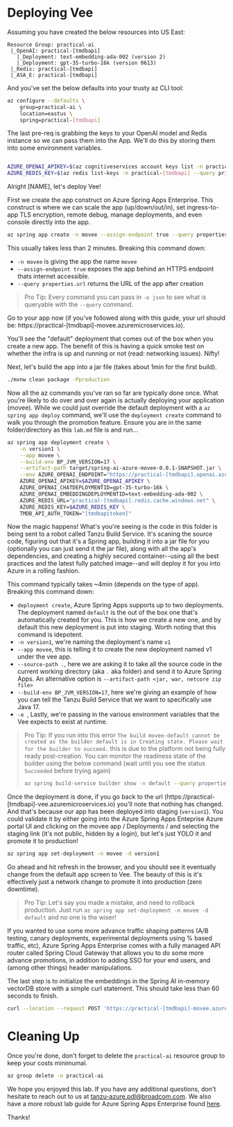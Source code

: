 
# Deploying Vee

Assuming you have created the below resources into US East:
```
Resource Group: practical-ai
 |_OpenAI: practical-[tmdbapi]
   |_Deployment: text-embedding-ada-002 (version 2)
   |_Deployment: gpt-35-turbo-16k (version 0613)
 |_Redis: practical-[tmdbapi]
 |_ASA_E: practical-[tmdbapi]
```

And you've set the below defaults into your trusty az CLI tool:
```bash
az configure --defaults \
    group=practical-ai \
    location=eastus \
    spring=practical-[tmdbapi]
```

The last pre-req is grabbing the keys to your OpenAI model and Redis instance so we can pass them into the App. We'll do this by storing them into some environment variables.
```bash

AZURE_OPENAI_APIKEY=$(az cognitiveservices account keys list -n practical-[tmdbapi] --query key1 -o tsv)
AZURE_REDIS_KEY=$(az redis list-keys -n practical-[tmdbapi] --query primaryKey -o tsv)

```

Alright [NAME], let's deploy Vee!

First we create the app construct on Azure Spring Apps Enterprise. This construct is where we can scale the app (up/down/out/in), set ingress-to-app TLS encryption, remote debug, manage deployments, and even console directly into the app.
```bash
az spring app create -n movee --assign-endpoint true --query properties.url --cpu 2 --memory 4Gi
```

This usually takes less than 2 minutes. Breaking this command down:
- `-n movee` is giving the app the name `movee`
- `--assign-endpoint true` exposes the app behind an HTTPS endpoint thats internet accessible.
- `--query properties.url` returns the URL of the app after creation

> Pro Tip: Every command you can pass in `-o json` to see what is queryable with the `--query` command.

Go to your app now (if you've followed along with this guide, your url should be: https://practical-[tmdbapi]-movee.azuremicroservices.io).

You'll see the "default" deployment that comes out of the box when you create a new app. The benefit of this is having a quick smoke test on whether the infra is up and running or not (read: networking issues). Nifty!

Next, let's build the app into a jar file (takes about 1min for the first build).

```bash
./mvnw clean package -Pproduction
```

Now all the az commands you've ran so far are typically done once. What you're likely to do over and over again is actually deploying your application (movee). While we could just override the default deployment with a `az spring app deploy` command, we'll use the `deployment create` command to walk you through the promotion feature. Ensure you are in the same folder/directory as this `lab.md` file is and run...

```bash
az spring app deployment create \
    -n version1 \
    --app movee \
    --build-env BP_JVM_VERSION=17 \
    --artifact-path target/spring-ai-azure-movee-0.0.1-SNAPSHOT.jar \
    --env AZURE_OPENAI_ENDPOINT="https://practical-[tmdbapi].openai.azure.com/" \
    AZURE_OPENAI_APIKEY=$AZURE_OPENAI_APIKEY \
    AZURE_OPENAI_CHATDEPLOYMENTID=gpt-35-turbo-16k \
    AZURE_OPENAI_EMBEDDINGDEPLOYMENTID=text-embedding-ada-002 \
    AZURE_REDIS_URL="practical-[tmdbapi].redis.cache.windows.net" \
    AZURE_REDIS_KEY=$AZURE_REDIS_KEY \
    TMDB_API_AUTH_TOKEN="[tmdbapitoken]"
```
Now the magic happens! What's you're seeing is the code in this folder is being sent to a robot called Tanzu Build Service. It's scaning the source code, figuring out that it's a Spring app, building it into a jar file for you (optionally you can just send it the jar file), along with all the app's dependencies, and creating a highly secured container--using all the best practices and the latest fully patched image--and will deploy it for you into Azure in a rolling fashion.

This command typically takes ~4min (depends on the type of app). Breaking this command down:
- `deployment create`, Azure Spring Apps supports up to two deployments. The deployment named `default` is the out of the box one that's automatically created for you. This is how we create a new one, and by default this new deployment is put into staging. Worth noting that this command is idepotent.
- `-n version1`, we're naming the deployment's name `v1`
- `--app movee`, this is telling it to create the new deployment named v1 under the vee app.
- `--source-path .`, here we are asking it to take all the source code in the current working directory (aka `.` aka folder) and send it to Azure Spring Apps. An alternative option is `--artifact-path <jar, war, netcore zip file>`
- `--build-env BP_JVM_VERSION=17`, here we're giving an example of how you can tell the Tanzu Build Service that we want to specifically use Java 17.
- `-e `, Lastly, we're passing in the various environment variables that the Vee expects to exist at runtime.

> Pro Tip: If you run into this error `The build movee-default cannot be created as the builder default is in Creating state. Please wait for the builder to succeed.` this is due to the platform not being fully ready post-creation. You can monitor the readiness state of the builder using the below command (wait until you see the status `Succeeded` before trying again)
> ```bash
> az spring build-service builder show -n default --query properties.provisioningState
> ```

Once the deployment is done, if you go back to the url (https://practical-[tmdbapi]-vee.azuremicroservices.io) you'll note that nothing has changed. And that's because our app has been deployed into staging (`version1`). You could validate it by either going into the Azure Spring Apps Enteprise Azure portal UI and clicking on the movee app / Deployments / and selecting the staging link (it's not public, hidden by a login), but let's just YOLO it and promote it to production!

```bash
az spring app set-deployment -n movee -d version1
```

Go ahead and hit refresh in the browser, and you should see it eventually change from the default app screen to Vee. The beauty of this is it's effectively just a network change to promote it into production (zero downtime).

> Pro Tip: Let's say you made a mistake, and need to rollback production. Just run `az spring app set-deployment -n movee -d default` and no one is the wiser!

If you wanted to use some more advance traffic shaping patterns (A/B testing, canary deployments, experimental deployments using % based traffic, etc), Azure Spring Apps Enterprise comes with a fully managed API router called Spring Cloud Gateway that allows you to do some more advance promotions, in addition to adding SSO for your end users, and (among other things) header manipulations.

The last step is to initialize the embeddings in the Spring AI in-memory vectorDB store with a simple curl statement. This should take less than 60 seconds to finish.

```bash
curl --location --request POST 'https://practical-[tmdbapi]-movee.azuremicroservices.io/actuator/store-embeddings'
```

# Cleaning Up

Once you're done, don't forget to delete the `practical-ai` resource group to keep your costs minimumal.

```bash
az group delete -n practical-ai
```

We hope you enjoyed this lab. If you have any additional questions, don't hesitate to reach out to us at tanzu-azure.pdl@broadcom.com. We also have a more robust lab guide for Azure Spring Apps Enterprise found [here](https://github.com/Azure-Samples/acme-fitness-store/tree/Azure).

Thanks!

